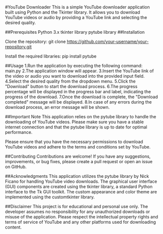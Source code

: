 #YouTube Downloader
This is a simple YouTube downloader application built using Python and the Tkinter library. It allows you to download YouTube videos or audio by providing a YouTube link and selecting the desired quality.

##Prerequisites
Python 3.x
tkinter library
pytube library
##Installation

Clone the repository:
git clone https://github.com/your-username/your-repository.git

Install the required libraries:
pip install pytube

##Usage
1.Run the application by executing the following command:
main.py
2.The application window will appear.
3.Insert the YouTube link of the video or audio you want to download into the provided input field.
4.Select the desired quality from the dropdown menu.
5.Click the "Download" button to start the download process.
6.The progress percentage will be displayed in the progress bar and label, indicating the progress of the download.
7.Once the download is complete, the "Download completed" message will be displayed.
8.In case of any errors during the download process, an error message will be shown.

##Important Note
This application relies on the pytube library to handle the downloading of YouTube videos. Please make sure you have a stable internet connection and that the pytube library is up to date for optimal performance.

Please ensure that you have the necessary permissions to download YouTube videos and adhere to the terms and conditions set by YouTube.

##Contributing
Contributions are welcome! If you have any suggestions, improvements, or bug fixes, please create a pull request or open an issue on GitHub.


##Acknowledgments
This application utilizes the pytube library by Nick Ficano for handling YouTube video downloads.
The graphical user interface (GUI) components are created using the tkinter library, a standard Python interface to the Tk GUI toolkit.
The custom appearance and color theme are implemented using the customtkinter library.

##Disclaimer
This project is for educational and personal use only. The developer assumes no responsibility for any unauthorized downloads or misuse of the application. Please respect the intellectual property rights and terms of service of YouTube and any other platforms used for downloading content.
